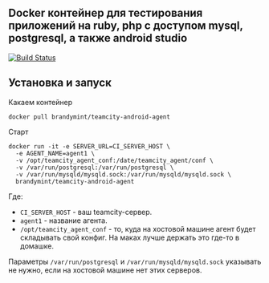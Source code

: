 
## Docker контейнер для тестирования приложений на ruby, php с доступом mysql, postgresql, а также android studio

[![Build Status](https://travis-ci.org/BrandyMint/teamcity-docker-agent.svg?branch=master)](https://travis-ci.org/BrandyMint/teamcity-docker-agent)

## Установка и запуск

Какаем контейнер
                                     
`docker pull brandymint/teamcity-android-agent`

Старт

```
docker run -it -e SERVER_URL=CI_SERVER_HOST \
  -e AGENT_NAME=agent1 \
  -v /opt/teamcity_agent_conf:/date/teamcity_agent/conf \
  -v /var/run/postgresql:/var/run/postgresql \
  -v /var/run/mysqld/mysqld.sock:/var/run/mysqld/mysqld.sock \
  brandymint/teamcity-android-agent
```

Где:

* `CI_SERVER_HOST` - ваш teamcity-сервер.
* `agent1` - название агента.
* `/opt/teamcity_agent_conf` - то, куда на хостовой машине агент будет складывать свой конфиг. На маках лучше держать это где-то в домашке.

Параметры `/var/run/postgresql` и `/var/run/mysqld/mysqld.sock` указывать не нужно, если на хостовой машине нет этих серверов.
